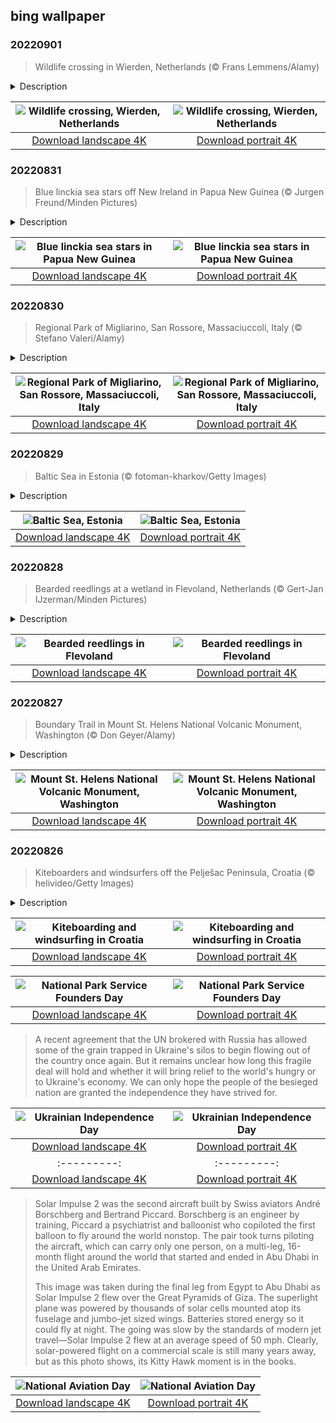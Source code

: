## bing wallpaper

### 20220901

> Wildlife crossing in Wierden, Netherlands (© Frans Lemmens/Alamy)

<details>
<summary>Description</summary>

> It's not just chickens that cross the road. Wild creatures from frogs to elk roll the dice with death when they need to traverse the thousands of highways humans have threaded through wildlife habitat. Sadly, the dice don't fall favorably for millions of animals each year, and collisions with vehicles often cause fatalities for both them and the drivers who hit them.
> 
> Many countries now construct wildlife crossings—also called green bridges, ecoducts, natuurbrugs (like this one in Wierden in the Netherlands), and écoponts (in France). These can be either overpasses or underpasses, and they are an expensive venture. Are they worth it? Well, officials in Banff National Park in Alberta, Canada, would say categorically yes. Over 20 years they built 44 bridges and underpasses so wildlife could cross the Trans-Canada Highway, which divides the park; traffic accidents involving wildlife dropped by 80%.
> 
> France built the first overland wildlife crossings in the 1950s and continues to invest in many elaborate safe passageways. But the Netherlands leads the initiative, with an impressive 600-plus wildlife crossings, and counting. In fact, the Dutch can claim the honors for the world's longest animal crossing too—the Natuurbrug Zanderij Crailoo is an overpass that's half a mile long and 55 yards wide. Now chickens and their four-legged friends can cross the road anytime, no questions asked.

</details>

| ![Wildlife crossing, Wierden, Netherlands](https://cn.bing.com/th?id=OHR.WildlifeCrossing_EN-US7691052130_UHD.jpg&pid=hp&w=400&h=224&rs=1&c=4) | ![Wildlife crossing, Wierden, Netherlands](https://cn.bing.com/th?id=OHR.WildlifeCrossing_EN-US7691052130_1080x1920.jpg&pid=hp&w=155&h=315&rs=1&c=4) |
|:---------:|:---------:|
| [Download landscape 4K](https://cn.bing.com/th?id=OHR.WildlifeCrossing_EN-US7691052130_UHD.jpg) | [Download portrait 4K](https://cn.bing.com/th?id=OHR.WildlifeCrossing_EN-US7691052130_1080x1920.jpg) |

### 20220831

> Blue linckia sea stars off New Ireland in Papua New Guinea (© Jurgen Freund/Minden Pictures)

<details>
<summary>Description</summary>

> In shallow areas of the tropical Indo-Pacific, you'll come across the blue linckia sea star. Oftentimes it's found anchored to or hiding under rocks. This duo was spotted near the coast of New Ireland, an island in Papua New Guinea. Even though 'blue' is in the name, this species of sea star has also been observed in purple, pink, or orange. The vibrant colors make the linckia popular in the seashell trade, unfortunately, and intensive poaching has diminished their populations. But new research could lead to calls for their protection: Scientists have studied potential anti-tumor and antibacterial properties inherent to the blue linckia.
> 
> 
> 
> 

</details>

| ![Blue linckia sea stars in Papua New Guinea](https://cn.bing.com/th?id=OHR.BlueLinckia_EN-US7078787133_UHD.jpg&pid=hp&w=400&h=224&rs=1&c=4) | ![Blue linckia sea stars in Papua New Guinea](https://cn.bing.com/th?id=OHR.BlueLinckia_EN-US7078787133_1080x1920.jpg&pid=hp&w=155&h=315&rs=1&c=4) |
|:---------:|:---------:|
| [Download landscape 4K](https://cn.bing.com/th?id=OHR.BlueLinckia_EN-US7078787133_UHD.jpg) | [Download portrait 4K](https://cn.bing.com/th?id=OHR.BlueLinckia_EN-US7078787133_1080x1920.jpg) |

### 20220830

> Regional Park of Migliarino, San Rossore, Massaciuccoli, Italy (© Stefano Valeri/Alamy)

<details>
<summary>Description</summary>

> This idyllic road is a path to one of Italy's magnificent natural gifts. Just outside of the ancient city of Pisa in Tuscany is the Regional Park of Migliarino, San Rossore, Massaciuccoli. This immense and diverse park boasts numerous distinct environments. A visitor will discover, by turns, seaside sand dunes, marshlands, and vast forests of pine, oak, and elm. A wide array of birds can also be found in the park, along with ample wild boar, rabbits, red foxes, and the impressively antlered fallow deer. It's even been suggested that there are wolves living in the deep reaches of the woods.
> 
> While the park is popular for its beaches, forests, and wildlife, it offers cultural attractions as well. There are Roman ruins to be explored here, along with working farms, and environmental education opportunities. It's also home to the Villa del Gombo, once an official residence of the president of Italy. The villa was built in the 1950s on the site of a ruined old hunting lodge once owned by the Royal House of Savoy. Today the facility hosts conferences and tourists.
> 
> 

</details>

| ![Regional Park of Migliarino, San Rossore, Massaciuccoli, Italy](https://cn.bing.com/th?id=OHR.Migliarino_EN-US6999892958_UHD.jpg&pid=hp&w=400&h=224&rs=1&c=4) | ![Regional Park of Migliarino, San Rossore, Massaciuccoli, Italy](https://cn.bing.com/th?id=OHR.Migliarino_EN-US6999892958_1080x1920.jpg&pid=hp&w=155&h=315&rs=1&c=4) |
|:---------:|:---------:|
| [Download landscape 4K](https://cn.bing.com/th?id=OHR.Migliarino_EN-US6999892958_UHD.jpg) | [Download portrait 4K](https://cn.bing.com/th?id=OHR.Migliarino_EN-US6999892958_1080x1920.jpg) |

### 20220829

> Baltic Sea in Estonia (© fotoman-kharkov/Getty Images)

<details>
<summary>Description</summary>

> The Baltic Sea in northeast Europe is a peculiar body of water, combining the characteristics of a sea with those of a lake and an estuary, too. Strictly speaking, it is in fact a sea and thus appropriately named, joined to the Atlantic Ocean through three straits in Denmark: the Öresund, Great Belt, and Little Belt. Technically, the Baltic is classified as a brackish sea, meaning it is not entirely fresh and not entirely saline. The Baltic Sea isn't landlocked, but it does border many countries, including Russia, Finland, Sweden, Denmark, Germany, Poland, Lithuania, Latvia, and Estonia—and it's the Estonian coast featured in today's image.
> 
> Like a lake, the Baltic is relatively shallow with an average depth of 150 feet. Its salinity is so low it nearly qualifies as a freshwater sea. That's because hundreds of rivers and streams empty into the sea, and more fresh water falls on the sea in the form of rain and snow than evaporates. The Baltic can also be described as a giant estuary, into which flow several major rivers. Sailors favor the Baltic because there is very little current and tide to contend with, and even when surface winds pick up, the seas remain relatively calm. Easy to navigate, gateway to so many lands, the Baltic has been integral to trade and commerce—and inevitable conflict—in the region for centuries. It has been known by many names, proof the Baltic is a true meeting place.
> 
> 

</details>

| ![Baltic Sea, Estonia](https://cn.bing.com/th?id=OHR.EstoniaBaltic_EN-US6923966670_UHD.jpg&pid=hp&w=400&h=224&rs=1&c=4) | ![Baltic Sea, Estonia](https://cn.bing.com/th?id=OHR.EstoniaBaltic_EN-US6923966670_1080x1920.jpg&pid=hp&w=155&h=315&rs=1&c=4) |
|:---------:|:---------:|
| [Download landscape 4K](https://cn.bing.com/th?id=OHR.EstoniaBaltic_EN-US6923966670_UHD.jpg) | [Download portrait 4K](https://cn.bing.com/th?id=OHR.EstoniaBaltic_EN-US6923966670_1080x1920.jpg) |

### 20220828

> Bearded reedlings at a wetland in Flevoland, Netherlands (© Gert-Jan IJzerman/Minden Pictures)

<details>
<summary>Description</summary>

> Flevoland, the 12th and newest province in the Netherlands, has only been around since 1986. Not only was it not established until this late date, but before the mid-20th century, much of the land here simply didn't exist. Flevoland was created through vast land reclamation projects in the 1950s and '60s. While the Dutch had been reforming their landscape to meet their changing needs for hundreds of years, the 20th century would see their most dramatic and ambitious projects realized. The province's anthem is the fitting 'Waar Wij Steden Doen Verrijzen' ('Where We Let Cities Arise'). It's an ode to pushing back the sea and creating a 'province that's not bad, youngest part of the Netherlands. Where it is nice to live, my beloved Flevoland!'
> 
> With its landscape of bogs, marshes, and swamps, Flevoland is a perfect nesting ground for these bearded reedlings. The reedlings are sometimes referred to as bearded tits, due to their passing resemblance to the long-tailed tit, but not only are they not tits, they don't really have beards either (though the males have something closer to a mustache). Found across Eurasia, the bearded reedling is considered a unique songbird, with no other living species closely related to it.
> 
> 

</details>

| ![Bearded reedlings in Flevoland](https://cn.bing.com/th?id=OHR.BeardedTit_EN-US6692547915_UHD.jpg&pid=hp&w=400&h=224&rs=1&c=4) | ![Bearded reedlings in Flevoland](https://cn.bing.com/th?id=OHR.BeardedTit_EN-US6692547915_1080x1920.jpg&pid=hp&w=155&h=315&rs=1&c=4) |
|:---------:|:---------:|
| [Download landscape 4K](https://cn.bing.com/th?id=OHR.BeardedTit_EN-US6692547915_UHD.jpg) | [Download portrait 4K](https://cn.bing.com/th?id=OHR.BeardedTit_EN-US6692547915_1080x1920.jpg) |

### 20220827

> Boundary Trail in Mount St. Helens National Volcanic Monument, Washington (© Don Geyer/Alamy)

<details>
<summary>Description</summary>

> We're standing on the Boundary Trail at Johnston Ridge in the Mount St. Helens National Volcanic Monument. This view of the volcano shows how the eruption of Mount St. Helens on May 18, 1980, ripped apart the once-conical summit, forever changing the Washington landscape. Forty years ago today, 110,000 acres within Gifford Pinchot National Forest were set aside to memorialize the deadliest and most destructive volcanic eruption in the United States.
> 
> President Ronald Reagan established the monument to preserve the area for research, recreation, and education. Left to recover naturally from the eruption, the land has been open to recreational users since 1986. Though scientists believe that Mount St. Helens will erupt again sometime in the next few centuries, hikers and climbers are undeterred.
> 
> 

</details>

| ![Mount St. Helens National Volcanic Monument, Washington](https://cn.bing.com/th?id=OHR.MSHV_EN-US5482864526_UHD.jpg&pid=hp&w=400&h=224&rs=1&c=4) | ![Mount St. Helens National Volcanic Monument, Washington](https://cn.bing.com/th?id=OHR.MSHV_EN-US5482864526_1080x1920.jpg&pid=hp&w=155&h=315&rs=1&c=4) |
|:---------:|:---------:|
| [Download landscape 4K](https://cn.bing.com/th?id=OHR.MSHV_EN-US5482864526_UHD.jpg) | [Download portrait 4K](https://cn.bing.com/th?id=OHR.MSHV_EN-US5482864526_1080x1920.jpg) |

### 20220826

> Kiteboarders and windsurfers off the Pelješac Peninsula, Croatia (© helivideo/Getty Images)

<details>
<summary>Description</summary>

> Of the many ways people have invented to ride boards of one kind or another, the sport of kiteboarding (aka kitesurfing) is one of the newest. It owes a debt to all the board sports that came before it, borrowing a little bit from snowboarding, water skiing, wakeboarding, and of course windsurfing. Like snowboarders and skiers, windsurfers and kiteboarders often share play space, as they are doing here off the Pelješac Peninsula in Croatia. They can count on a stiff afternoon breeze to fill their sails in the summer months, when the land heats up and draws in the cool air over the Adriatic.
> 
> People began experimenting with kiteboarding in the late 1970s, and with key technical innovations in the '90s, the sport began gaining popularity. Many windsurfers were drawn to kiteboarding because the detached sail—in this case the kite—gave the kiteboarders more freedom to maneuver. The kite is inflated, giving it structure and the ability to float should it land on the water. In a sign that the relatively new sport has entered the mainstream, kiteboarding will make its Summer Olympic debut at the Paris 2024 Games as one of 10 sailing events.
> 
> 

</details>

| ![Kiteboarding and windsurfing in Croatia](https://cn.bing.com/th?id=OHR.PeljesacWind_EN-US5380116190_UHD.jpg&pid=hp&w=400&h=224&rs=1&c=4) | ![Kiteboarding and windsurfing in Croatia](https://cn.bing.com/th?id=OHR.PeljesacWind_EN-US5380116190_1080x1920.jpg&pid=hp&w=155&h=315&rs=1&c=4) |
|:---------:|:---------:|
| [Download landscape 4K](https://cn.bing.com/th?id=OHR.PeljesacWind_EN-US5380116190_UHD.jpg) | [Download portrait 4K](https://cn.bing.com/th?id=OHR.PeljesacWind_EN-US5380116190_1080x1920.jpg) |ctures, or signs of human impact. It is relatively isolated even though it's within 100 miles (as the crow flies) from the metropolises of Seattle and Vancouver, Canada. This proximity of wilderness to human development reminds us why we created the NPS, to preserve some of the nation's most special places in their natural state.

</details>

| ![National Park Service Founders Day](https://cn.bing.com/th?id=OHR.CascadesNP_EN-US3684575794_UHD.jpg&pid=hp&w=400&h=224&rs=1&c=4) | ![National Park Service Founders Day](https://cn.bing.com/th?id=OHR.CascadesNP_EN-US3684575794_1080x1920.jpg&pid=hp&w=155&h=315&rs=1&c=4) |
|:---------:|:---------:|
| [Download landscape 4K](https://cn.bing.com/th?id=OHR.CascadesNP_EN-US3684575794_UHD.jpg) | [Download portrait 4K](https://cn.bing.com/th?id=OHR.CascadesNP_EN-US3684575794_1080x1920.jpg) |and cripple Ukraine's vital farming sector.
> 
> A recent agreement that the UN brokered with Russia has allowed some of the grain trapped in Ukraine's silos to begin flowing out of the country once again. But it remains unclear how long this fragile deal will hold and whether it will bring relief to the world's hungry or to Ukraine's economy. We can only hope the people of the besieged nation are granted the independence they have strived for.

</details>

| ![Ukrainian Independence Day](https://cn.bing.com/th?id=OHR.WheatField_EN-US3537753695_UHD.jpg&pid=hp&w=400&h=224&rs=1&c=4) | ![Ukrainian Independence Day](https://cn.bing.com/th?id=OHR.WheatField_EN-US3537753695_1080x1920.jpg&pid=hp&w=155&h=315&rs=1&c=4) |
|:---------:|:---------:|
| [Download landscape 4K](https://cn.bing.com/th?id=OHR.WheatField_EN-US3537753695_UHD.jpg) | [Download portrait 4K](https://cn.bing.com/th?id=OHR.WheatField_EN-US3537753695_1080x1920.jpg) |s://cn.bing.com/th?id=OHR.CostadaMorte_EN-US3132736041_1080x1920.jpg&pid=hp&w=155&h=315&rs=1&c=4) |
|:---------:|:---------:|
| [Download landscape 4K](https://cn.bing.com/th?id=OHR.CostadaMorte_EN-US3132736041_UHD.jpg) | [Download portrait 4K](https://cn.bing.com/th?id=OHR.CostadaMorte_EN-US3132736041_1080x1920.jpg) |Kitty Hawk on North Carolina's Outer Banks.
> 
> Solar Impulse 2 was the second aircraft built by Swiss aviators André Borschberg and Bertrand Piccard. Borschberg is an engineer by training, Piccard a psychiatrist and balloonist who copiloted the first balloon to fly around the world nonstop. The pair took turns piloting the aircraft, which can carry only one person, on a multi-leg, 16-month flight around the world that started and ended in Abu Dhabi in the United Arab Emirates.
> 
> This image was taken during the final leg from Egypt to Abu Dhabi as Solar Impulse 2 flew over the Great Pyramids of Giza. The superlight plane was powered by thousands of solar cells mounted atop its fuselage and jumbo-jet sized wings. Batteries stored energy so it could fly at night. The going was slow by the standards of modern jet travel—Solar Impulse 2 flew at an average speed of 50 mph. Clearly, solar-powered flight on a commercial scale is still many years away, but as this photo shows, its Kitty Hawk moment is in the books.

</details>

| ![National Aviation Day](https://cn.bing.com/th?id=OHR.SolarImpulse2_EN-US2864472613_UHD.jpg&pid=hp&w=400&h=224&rs=1&c=4) | ![National Aviation Day](https://cn.bing.com/th?id=OHR.SolarImpulse2_EN-US2864472613_1080x1920.jpg&pid=hp&w=155&h=315&rs=1&c=4) |
|:---------:|:---------:|
| [Download landscape 4K](https://cn.bing.com/th?id=OHR.SolarImpulse2_EN-US2864472613_UHD.jpg) | [Download portrait 4K](https://cn.bing.com/th?id=OHR.SolarImpulse2_EN-US2864472613_1080x1920.jpg) |2246278299_UHD.jpg) | [Download portrait 4K](https://cn.bing.com/th?id=OHR.ChittorgarhFort_EN-US2246278299_1080x1920.jpg) |